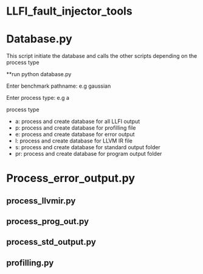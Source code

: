 # LLFI_fault_injector_tools

# Database.py

This script initiate the database and calls the other scripts depending on the process type

**run python database.py

Enter benchmark pathname: e.g gaussian

Enter process type: e.g a

process type

- a: process and create database for all LLFI output
- p: process and create database for profilling file
- e: process and create database for error output
- l: process and create database for LLVM IR file
- s: process and create database for standard output folder
- pr: process and create database for program output folder


# Process_error_output.py

## process_llvmir.py

## process_prog_out.py

## process_std_output.py

## profilling.py
